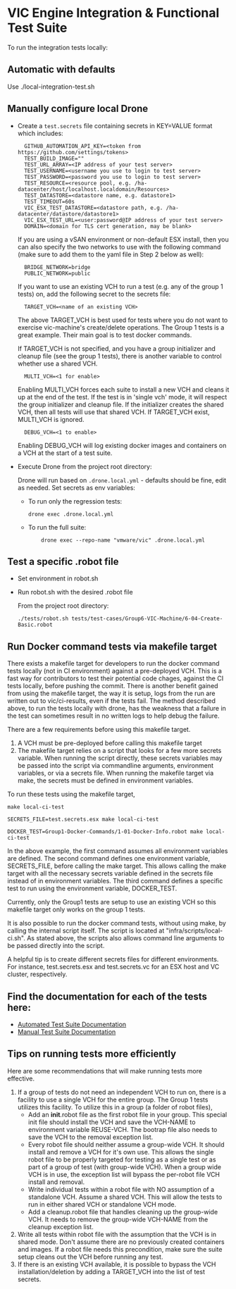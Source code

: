 # VIC Engine Integration & Functional Test Suite

To run the integration tests locally:

## Automatic with defaults

Use ./local-integration-test.sh

## Manually configure local Drone

* Create a `test.secrets` file containing secrets in KEY=VALUE format which includes:

  ```
    GITHUB_AUTOMATION_API_KEY=<token from https://github.com/settings/tokens>
    TEST_BUILD_IMAGE=""
    TEST_URL_ARRAY=<IP address of your test server>
    TEST_USERNAME=<username you use to login to test server>
    TEST_PASSWORD=<password you use to login to test server>
    TEST_RESOURCE=<resource pool, e.g. /ha-datacenter/host/localhost.localdomain/Resources>
    TEST_DATASTORE=<datastore name, e.g. datastore1>
    TEST_TIMEOUT=60s
    VIC_ESX_TEST_DATASTORE=<datastore path, e.g. /ha-datacenter/datastore/datastore1>
    VIC_ESX_TEST_URL=<user:password@IP address of your test server>
    DOMAIN=<domain for TLS cert generation, may be blank>
  ```

  If you are using a vSAN environment or non-default ESX install, then you can also specify the two networks to use with the following command (make sure to add them to the yaml file in Step 2 below as well):

  ```
    BRIDGE_NETWORK=bridge
    PUBLIC_NETWORK=public
  ```

  If you want to use an existing VCH to run a test (e.g. any of the group 1 tests) on, add the following secret to the secrets file:

  ```
    TARGET_VCH=<name of an existing VCH>
  ```

  The above TARGET_VCH is best used for tests where you do not want to exercise vic-machine's create/delete operations.  The Group 1 tests is a great example.  Their main goal is to test docker commands.

  If TARGET_VCH is not specified, and you have a group initializer and cleanup file (see the group 1 tests), there is another variable to control whether use a shared VCH.

  ```
    MULTI_VCH=<1 for enable>
  ```

  Enabling MULTI_VCH forces each suite to install a new VCH and cleans it up at the end of the test.  If the test is in 'single vch' mode, it will respect the group initializer and cleanup file.  If the initializer creates the shared VCH, then all tests will use that shared VCH.  If TARGET_VCH exist, MULTI_VCH is ignored.

  ```
    DEBUG_VCH=<1 to enable>
  ```

  Enabling DEBUG_VCH will log existing docker images and containers on a VCH at the start of a test suite.


* Execute Drone from the project root directory:

  Drone will run based on `.drone.local.yml` - defaults should be fine, edit as needed. Set secrets as env variables:

  *  To run only the regression tests:
     ```
     drone exec .drone.local.yml
     ```

  * To run the full suite:
     ```
		 drone exec --repo-name "vmware/vic" .drone.local.yml
     ```

## Test a specific .robot file

* Set environment in robot.sh
* Run robot.sh with the desired .robot file

  From the project root directory:
  ```
  ./tests/robot.sh tests/test-cases/Group6-VIC-Machine/6-04-Create-Basic.robot
  ```

## Run Docker command tests via makefile target

There exists a makefile target for developers to run the docker command tests locally (not in CI environment) against a pre-deployed VCH. This is a fast way for contributors to test their potential code chages, against the CI tests locally, before pushing the commit. There is another benefit gained from using the makefile target, the way it is setup, logs from the run are written out to vic/ci-results, even if the tests fail. The method described above, to run the tests locally with drone, has the weakness that a failure in the test can sometimes result in no written logs to help debug the failure.

There are a few requirements before using this makefile target.

1. A VCH must be pre-deployed before calling this makefile target
2. The makefile target relies on a script that looks for a few more secrets variable.  When running the script directly, these secrets variables may be passed into the script via commandline arguments, environment variables, or via a secrets file.  When running the makefile target via make, the secrets must be defined in environment variables.

To run these tests using the makefile target,

```
make local-ci-test

SECRETS_FILE=test.secrets.esx make local-ci-test

DOCKER_TEST=Group1-Docker-Commands/1-01-Docker-Info.robot make local-ci-test
```
In the above example, the first command assumes all environment variables are defined.  The second command defines one environment variable, SECRETS_FILE, before calling the make target.  This allows calling the make target with all the necessary secrets variable defined in the secrets file instead of in environment variables.  The third command defines a specific test to run using the environment variable, DOCKER_TEST.

Currently, only the Group1 tests are setup to use an existing VCH so this makefile target only works on the group 1 tests.

It is also possible to run the docker command tests, without using make, by calling the internal script itself.  The script is located at "infra/scripts/local-ci.sh".  As stated above, the scripts also allows command line arguments to be passed directly into the script.

A helpful tip is to create different secrets files for different environments.  For instance, test.secrets.esx and test.secrets.vc for an ESX host and VC cluster, respectively.


## Find the documentation for each of the tests here:

* [Automated Test Suite Documentation](test-cases/TestGroups.md)
* [Manual Test Suite Documentation](manual-test-cases/TestGroups.md)

## Tips on running tests more efficiently

Here are some recommendations that will make running tests more effective.

1. If a group of tests do not need an independent VCH to run on, there is a facility to use a single VCH for the entire group.  The Group 1 tests utilizes this facility.  To utilize this in a group (a folder of robot files),
    - Add an __init__.robot file as the first robot file in your group.  This special init file should install the VCH and save the VCH-NAME to environment variable REUSE-VCH.  The bootrap file also needs to save the VCH to the removal exception list.
    - Every robot file should neither assume a group-wide VCH.  It should install and remove a VCH for it's own use.  This allows the single robot file to be properly targeted for testing as a single test or as part of a group of test (with group-wide VCH).  When a group wide VCH is in use, the exception list will bypass the per-robot file VCH install and removal.
    - Write individual tests within a robot file with NO assumption of a standalone VCH.  Assume a shared VCH.  This will allow the
    tests to run in either shared VCH or standalone VCH mode.
    - Add a cleanup.robot file that handles cleaning up the group-wide VCH.  It needs to remove the group-wide VCH-NAME from the cleanup exception list.
2. Write all tests within robot file with the assumption that the VCH is in shared mode.  Don't assume there are no previously created containers and images.  If a robot file needs this precondition, make sure the suite setup cleans out the VCH before running any test.
3. If there is an existing VCH available, it is possible to bypass the VCH installation/deletion by adding a TARGET_VCH into the list of test secrets.